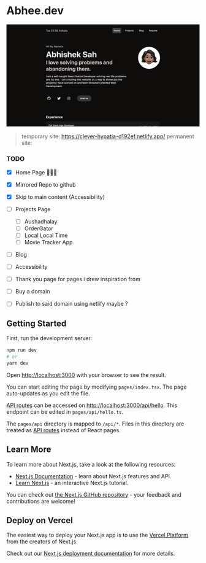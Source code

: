 # Abhee.dev

![landing_page](assets/landing_page.png)

> temporary site: https://clever-hypatia-d192ef.netlify.app/
> permanent site: 
### TODO

- [x] Home Page 🧑🏽‍💻
- [x] Mirrored Repo to github
- [x] Skip to main content (Accessibility)
- [ ] Projects Page
  - [ ] Aushadhalay
  - [ ] OrderGator
  - [ ] Local Local Time
  - [ ] Movie Tracker App
- [ ] Blog
- [ ] Accessibility
- [ ] Thank you page for pages i drew inspiration from
- [ ] Buy a domain
- [ ] Publish to said domain using netlify maybe ?


## Getting Started

First, run the development server:

```bash
npm run dev
# or
yarn dev
```

Open [http://localhost:3000](http://localhost:3000) with your browser to see the result.

You can start editing the page by modifying `pages/index.tsx`. The page auto-updates as you edit the file.

[API routes](https://nextjs.org/docs/api-routes/introduction) can be accessed on [http://localhost:3000/api/hello](http://localhost:3000/api/hello). This endpoint can be edited in `pages/api/hello.ts`.

The `pages/api` directory is mapped to `/api/*`. Files in this directory are treated as [API routes](https://nextjs.org/docs/api-routes/introduction) instead of React pages.

## Learn More

To learn more about Next.js, take a look at the following resources:

- [Next.js Documentation](https://nextjs.org/docs) - learn about Next.js features and API.
- [Learn Next.js](https://nextjs.org/learn) - an interactive Next.js tutorial.

You can check out [the Next.js GitHub repository](https://github.com/vercel/next.js/) - your feedback and contributions are welcome!

## Deploy on Vercel

The easiest way to deploy your Next.js app is to use the [Vercel Platform](https://vercel.com/new?utm_medium=default-template&filter=next.js&utm_source=create-next-app&utm_campaign=create-next-app-readme) from the creators of Next.js.

Check out our [Next.js deployment documentation](https://nextjs.org/docs/deployment) for more details.
